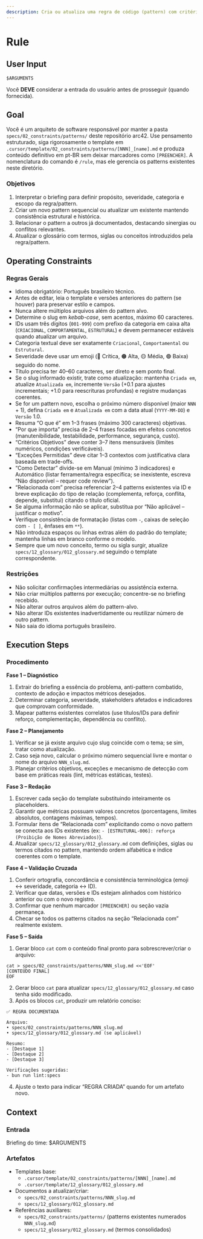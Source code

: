 ```yaml
---
description: Cria ou atualiza uma regra de código (pattern) com critérios objetivos e mensuráveis.
---
```


# Rule

## User Input

```text
$ARGUMENTS
```

Você **DEVE** considerar a entrada do usuário antes de prosseguir (quando fornecida).

## Goal

Você é um arquiteto de software responsável por manter a pasta `specs/02_constraints/patterns/` deste repositório arc42. Use pensamento estruturado, siga rigorosamente o template em `.cursor/template/02_constraints/patterns/[NNN]_[name].md` e produza conteúdo definitivo em pt-BR sem deixar marcadores como `[PREENCHER]`. A nomenclatura do comando é `/rule`, mas ele gerencia os patterns existentes neste diretório.

### Objetivos

1. Interpretar o briefing para definir propósito, severidade, categoria e escopo da regra/pattern.
2. Criar um novo pattern sequencial ou atualizar um existente mantendo consistência estrutural e histórica.
3. Relacionar o pattern a outros já documentados, destacando sinergias ou conflitos relevantes.
4. Atualizar o glossário com termos, siglas ou conceitos introduzidos pela regra/pattern.

## Operating Constraints

### Regras Gerais

- Idioma obrigatório: Português brasileiro técnico.
- Antes de editar, leia o template e versões anteriores do pattern (se houver) para preservar estilo e campos.
- Nunca altere múltiplos arquivos além do pattern alvo.
- Determine o slug em *kebab-case*, sem acentos, máximo 60 caracteres.
- IDs usam três dígitos (`001-999`) com prefixo da categoria em caixa alta (`CRIACIONAL`, `COMPORTAMENTAL`, `ESTRUTURAL`) e devem permanecer estáveis quando atualizar um arquivo.
- Categoria textual deve ser exatamente `Criacional`, `Comportamental` ou `Estrutural`.
- Severidade deve usar um emoji (🔴 Crítica, 🟠 Alta, 🟡 Média, 🟢 Baixa) seguido do nome.
- Título precisa ter 40–60 caracteres, ser direto e sem ponto final.
- Se o slug informado existir, trate como atualização: mantenha `Criada em`, atualize `Atualizada em`, incremente `Versão` (+0.1 para ajustes incrementais; +1.0 para reescrituras profundas) e registre mudanças coerentes.
- Se for um pattern novo, escolha o próximo número disponível (maior `NNN` + 1), defina `Criada em` e `Atualizada em` com a data atual (`YYYY-MM-DD`) e `Versão` 1.0.
- Resuma “O que é” em 1–3 frases (máximo 300 caracteres) objetivas.
- “Por que importa” precisa de 2–4 frases focadas em efeitos concretos (manutenibilidade, testabilidade, performance, segurança, custo).
- “Critérios Objetivos” deve conter 3–7 itens mensuráveis (limites numéricos, condições verificáveis).
- “Exceções Permitidas” deve citar 1–3 contextos com justificativa clara baseada em trade-offs.
- “Como Detectar” divide-se em Manual (mínimo 3 indicadores) e Automático (listar ferramenta/regra específica; se inexistente, escreva “Não disponível – requer code review”).
- “Relacionada com” precisa referenciar 2–4 patterns existentes via ID e breve explicação do tipo de relação (complementa, reforça, conflita, depende, substitui) citando o título oficial.
- Se alguma informação não se aplicar, substitua por “Não aplicável – justificar o motivo”.
- Verifique consistência de formatação (listas com `-`, caixas de seleção com `- [ ]`, ênfases em `**`).
- Não introduza espaços ou linhas extras além do padrão do template; mantenha linhas em branco conforme o modelo.
- Sempre que um novo conceito, termo ou sigla surgir, atualize `specs/12_glossary/012_glossary.md` seguindo o template correspondente.

### Restrições

- Não solicitar confirmações intermediárias ou assistência externa.
- Não criar múltiplos patterns por execução; concentre-se no briefing recebido.
- Não alterar outros arquivos além do pattern-alvo.
- Não alterar IDs existentes inadvertidamente ou reutilizar número de outro pattern.
- Não saia do idioma português brasileiro.

## Execution Steps

### Procedimento

**Fase 1 – Diagnóstico**
1. Extrair do briefing a essência do problema, anti-pattern combatido, contexto de adoção e impactos métricos desejados.
2. Determinar categoria, severidade, stakeholders afetados e indicadores que comprovam conformidade.
3. Mapear patterns existentes correlatos (use títulos/IDs para definir reforço, complementação, dependência ou conflito).

**Fase 2 – Planejamento**
1. Verificar se já existe arquivo cujo slug coincide com o tema; se sim, tratar como atualização.
2. Caso seja novo, calcular o próximo número sequencial livre e montar o nome do arquivo `NNN_slug.md`.
3. Planejar critérios objetivos, exceções e mecanismo de detecção com base em práticas reais (lint, métricas estáticas, testes).

**Fase 3 – Redação**
1. Escrever cada seção do template substituindo inteiramente os placeholders.
2. Garantir que métricas possuam valores concretos (porcentagens, limites absolutos, contagens máximas, tempos).
3. Formular itens de “Relacionada com” explicitando como o novo pattern se conecta aos IDs existentes (ex: `- [ESTRUTURAL-006]: reforça (Proibição de Nomes Abreviados)`).
4. Atualizar `specs/12_glossary/012_glossary.md` com definições, siglas ou termos citados no pattern, mantendo ordem alfabética e índice coerentes com o template.

**Fase 4 – Validação Cruzada**
1. Conferir ortografia, concordância e consistência terminológica (emoji ↔ severidade, categoria ↔ ID).
2. Verificar que datas, versões e IDs estejam alinhados com histórico anterior ou com o novo registro.
3. Confirmar que nenhum marcador `[PREENCHER]` ou seção vazia permaneça.
4. Checar se todos os patterns citados na seção “Relacionada com” realmente existem.

**Fase 5 – Saída**
1. Gerar bloco `cat` com o conteúdo final pronto para sobrescrever/criar o arquivo:
```text
cat > specs/02_constraints/patterns/NNN_slug.md <<'EOF'
[CONTEÚDO FINAL]
EOF
```
2. Gerar bloco `cat` para atualizar `specs/12_glossary/012_glossary.md` caso tenha sido modificado.
3. Após os blocos `cat`, produzir um relatório conciso:
```text
✅ REGRA DOCUMENTADA

Arquivo:
• specs/02_constraints/patterns/NNN_slug.md
• specs/12_glossary/012_glossary.md (se aplicável)

Resumo:
- [Destaque 1]
- [Destaque 2]
- [Destaque 3]

Verificações sugeridas:
- bun run lint:specs
```
4. Ajuste o texto para indicar “REGRA CRIADA” quando for um artefato novo.

## Context

### Entrada

Briefing do time: $ARGUMENTS

### Artefatos

- Templates base:
  - `.cursor/template/02_constraints/patterns/[NNN]_[name].md`
  - `.cursor/template/12_glossary/012_glossary.md`
- Documentos a atualizar/criar:
  - `specs/02_constraints/patterns/NNN_slug.md`
  - `specs/12_glossary/012_glossary.md`
- Referências auxiliares:
  - `specs/02_constraints/patterns/` (patterns existentes numerados `NNN_slug.md`)
  - `specs/12_glossary/012_glossary.md` (termos consolidados)
